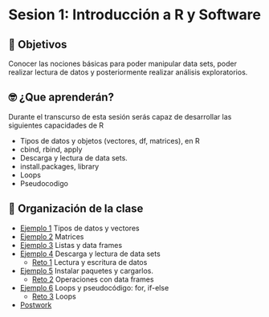 # Sesion 1: Introducción a R y Software

## :dart: Objetivos

Conocer las nociones básicas para poder manipular data sets, poder realizar lectura de datos y posteriormente realizar análisis exploratorios.

## 🤓 ¿Que aprenderán? 

Durante el transcurso de esta sesión serás capaz de desarrollar las siguientes capacidades de R 

- Tipos de datos y objetos (vectores, df, matrices), en R
- cbind, rbind, apply
- Descarga y lectura de data sets.
- install.packages, library
- Loops
- Pseudocodigo


## 📂 Organización de la clase

- [Ejemplo 1](https://github.com/beduExpert/Programacion-con-R-Santander/tree/master/Sesion-01/Ejemplo-01) Tipos de datos y vectores
- [Ejemplo 2](https://github.com/beduExpert/Programacion-con-R-Santander/tree/master/Sesion-01/Ejemplo-02) Matrices
- [Ejemplo 3](https://github.com/beduExpert/Programacion-con-R-Santander/tree/master/Sesion-01/Ejemplo-03) Listas y data frames
- [Ejemplo 4](https://github.com/beduExpert/Programacion-con-R-Santander/tree/master/Sesion-01/Ejemplo-04) Descarga y lectura de data sets
    - [Reto 1](https://github.com/beduExpert/Programacion-con-R-Santander/tree/master/Sesion-01/Reto-01) Lectura y escritura de datos
- [Ejemplo 5](https://github.com/beduExpert/Programacion-con-R-Santander/tree/master/Sesion-01/Ejemplo-05) Instalar paquetes y cargarlos.
    - [Reto 2](https://github.com/beduExpert/Programacion-con-R-Santander/tree/master/Sesion-01/Reto-02) Operaciones con data frames
- [Ejemplo 6](https://github.com/beduExpert/Programacion-con-R-Santander/tree/master/Sesion-01/Ejemplo-06) Loops y pseudocódigo: for, if-else
    - [Reto 3](https://github.com/beduExpert/Programacion-con-R-Santander/tree/master/Sesion-01/Reto-03) Loops
- [Postwork](https://github.com/beduExpert/Programacion-con-R-Santander/tree/master/Sesion-01/Postwork)






